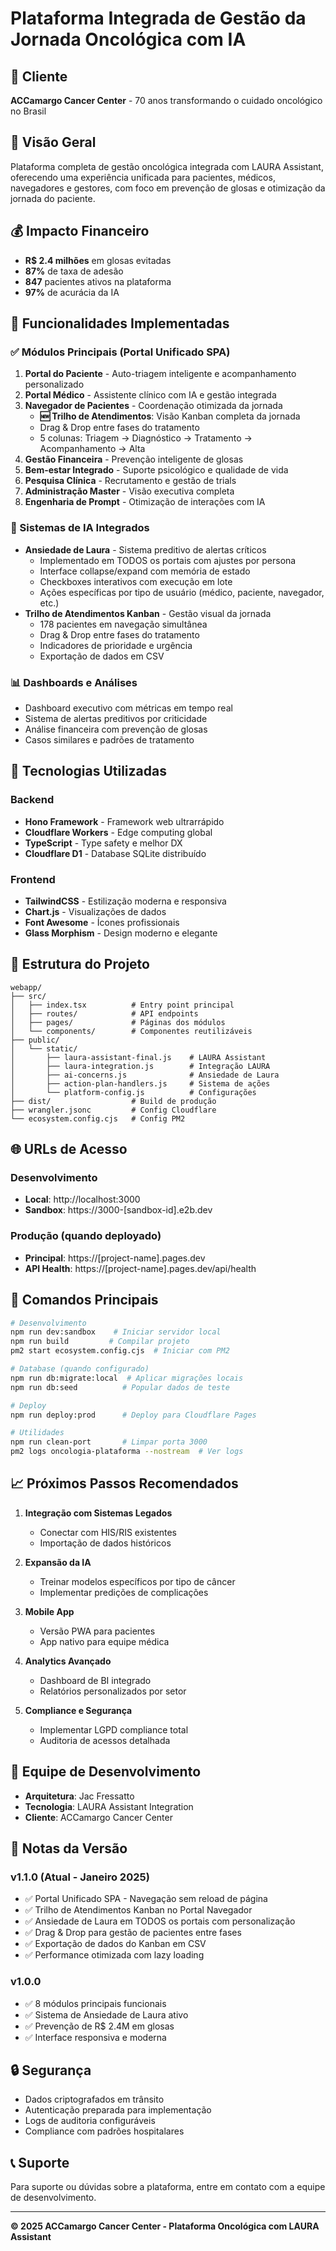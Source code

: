 # Plataforma Integrada de Gestão da Jornada Oncológica com IA

## 🏥 Cliente
**ACCamargo Cancer Center** - 70 anos transformando o cuidado oncológico no Brasil

## 🎯 Visão Geral
Plataforma completa de gestão oncológica integrada com LAURA Assistant, oferecendo uma experiência unificada para pacientes, médicos, navegadores e gestores, com foco em prevenção de glosas e otimização da jornada do paciente.

## 💰 Impacto Financeiro
- **R$ 2.4 milhões** em glosas evitadas
- **87%** de taxa de adesão
- **847** pacientes ativos na plataforma
- **97%** de acurácia da IA

## 🚀 Funcionalidades Implementadas

### ✅ Módulos Principais (Portal Unificado SPA)
1. **Portal do Paciente** - Auto-triagem inteligente e acompanhamento personalizado
2. **Portal Médico** - Assistente clínico com IA e gestão integrada
3. **Navegador de Pacientes** - Coordenação otimizada da jornada
   - **🆕 Trilho de Atendimentos**: Visão Kanban completa da jornada
   - Drag & Drop entre fases do tratamento
   - 5 colunas: Triagem → Diagnóstico → Tratamento → Acompanhamento → Alta
4. **Gestão Financeira** - Prevenção inteligente de glosas
5. **Bem-estar Integrado** - Suporte psicológico e qualidade de vida
6. **Pesquisa Clínica** - Recrutamento e gestão de trials
7. **Administração Master** - Visão executiva completa
8. **Engenharia de Prompt** - Otimização de interações com IA

### 🤖 Sistemas de IA Integrados
- **Ansiedade de Laura** - Sistema preditivo de alertas críticos
  - Implementado em TODOS os portais com ajustes por persona
  - Interface collapse/expand com memória de estado
  - Checkboxes interativos com execução em lote
  - Ações específicas por tipo de usuário (médico, paciente, navegador, etc.)
- **Trilho de Atendimentos Kanban** - Gestão visual da jornada
  - 178 pacientes em navegação simultânea
  - Drag & Drop entre fases do tratamento
  - Indicadores de prioridade e urgência
  - Exportação de dados em CSV

### 📊 Dashboards e Análises
- Dashboard executivo com métricas em tempo real
- Sistema de alertas preditivos por criticidade
- Análise financeira com prevenção de glosas
- Casos similares e padrões de tratamento

## 🔧 Tecnologias Utilizadas

### Backend
- **Hono Framework** - Framework web ultrarrápido
- **Cloudflare Workers** - Edge computing global
- **TypeScript** - Type safety e melhor DX
- **Cloudflare D1** - Database SQLite distribuído

### Frontend
- **TailwindCSS** - Estilização moderna e responsiva
- **Chart.js** - Visualizações de dados
- **Font Awesome** - Ícones profissionais
- **Glass Morphism** - Design moderno e elegante

## 📁 Estrutura do Projeto
```
webapp/
├── src/
│   ├── index.tsx          # Entry point principal
│   ├── routes/            # API endpoints
│   ├── pages/             # Páginas dos módulos
│   └── components/        # Componentes reutilizáveis
├── public/
│   └── static/           
│       ├── laura-assistant-final.js    # LAURA Assistant
│       ├── laura-integration.js        # Integração LAURA
│       ├── ai-concerns.js              # Ansiedade de Laura
│       ├── action-plan-handlers.js     # Sistema de ações
│       └── platform-config.js          # Configurações
├── dist/                  # Build de produção
├── wrangler.jsonc         # Config Cloudflare
└── ecosystem.config.cjs   # Config PM2
```

## 🌐 URLs de Acesso

### Desenvolvimento
- **Local**: http://localhost:3000
- **Sandbox**: https://3000-[sandbox-id].e2b.dev

### Produção (quando deployado)
- **Principal**: https://[project-name].pages.dev
- **API Health**: https://[project-name].pages.dev/api/health

## 🚀 Comandos Principais

```bash
# Desenvolvimento
npm run dev:sandbox    # Iniciar servidor local
npm run build         # Compilar projeto
pm2 start ecosystem.config.cjs  # Iniciar com PM2

# Database (quando configurado)
npm run db:migrate:local  # Aplicar migrações locais
npm run db:seed          # Popular dados de teste

# Deploy
npm run deploy:prod      # Deploy para Cloudflare Pages

# Utilidades
npm run clean-port       # Limpar porta 3000
pm2 logs oncologia-plataforma --nostream  # Ver logs
```

## 📈 Próximos Passos Recomendados

1. **Integração com Sistemas Legados**
   - Conectar com HIS/RIS existentes
   - Importação de dados históricos

2. **Expansão da IA**
   - Treinar modelos específicos por tipo de câncer
   - Implementar predições de complicações

3. **Mobile App**
   - Versão PWA para pacientes
   - App nativo para equipe médica

4. **Analytics Avançado**
   - Dashboard de BI integrado
   - Relatórios personalizados por setor

5. **Compliance e Segurança**
   - Implementar LGPD compliance total
   - Auditoria de acessos detalhada

## 👥 Equipe de Desenvolvimento
- **Arquitetura**: Jac Fressatto
- **Tecnologia**: LAURA Assistant Integration
- **Cliente**: ACCamargo Cancer Center

## 📝 Notas da Versão

### v1.1.0 (Atual - Janeiro 2025)
- ✅ Portal Unificado SPA - Navegação sem reload de página
- ✅ Trilho de Atendimentos Kanban no Portal Navegador
- ✅ Ansiedade de Laura em TODOS os portais com personalização
- ✅ Drag & Drop para gestão de pacientes entre fases
- ✅ Exportação de dados do Kanban em CSV
- ✅ Performance otimizada com lazy loading

### v1.0.0
- ✅ 8 módulos principais funcionais
- ✅ Sistema de Ansiedade de Laura ativo
- ✅ Prevenção de R$ 2.4M em glosas
- ✅ Interface responsiva e moderna

## 🔒 Segurança
- Dados criptografados em trânsito
- Autenticação preparada para implementação
- Logs de auditoria configuráveis
- Compliance com padrões hospitalares

## 📞 Suporte
Para suporte ou dúvidas sobre a plataforma, entre em contato com a equipe de desenvolvimento.

---

**© 2025 ACCamargo Cancer Center - Plataforma Oncológica com LAURA Assistant**